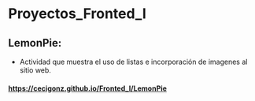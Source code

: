 # Proyectos_Fronted_I
## LemonPie: 
- Actividad que muestra el uso de listas e incorporación de imagenes al sitio web.
#### https://cecigonz.github.io/Fronted_I/LemonPie


